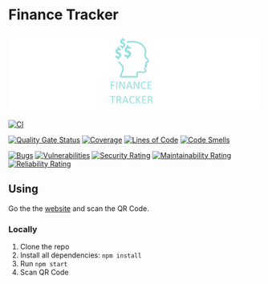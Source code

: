 # Finance Tracker

![FT](app/assets/readmeIcon.png)

[![CI](https://github.com/Raboro/finance-tracker/actions/workflows/ci.yml/badge.svg)](https://github.com/Raboro/finance-tracker/actions/workflows/ci.yml)

[![Quality Gate Status](https://sonarcloud.io/api/project_badges/measure?project=Raboro_finance-tracker&metric=alert_status)](https://sonarcloud.io/summary/new_code?id=Raboro_finance-tracker)
[![Coverage](https://sonarcloud.io/api/project_badges/measure?project=Raboro_finance-tracker&metric=coverage)](https://sonarcloud.io/summary/new_code?id=Raboro_finance-tracker)
[![Lines of Code](https://sonarcloud.io/api/project_badges/measure?project=Raboro_finance-tracker&metric=ncloc)](https://sonarcloud.io/summary/new_code?id=Raboro_finance-tracker)
[![Code Smells](https://sonarcloud.io/api/project_badges/measure?project=Raboro_finance-tracker&metric=code_smells)](https://sonarcloud.io/summary/new_code?id=Raboro_finance-tracker)

[![Bugs](https://sonarcloud.io/api/project_badges/measure?project=Raboro_finance-tracker&metric=bugs)](https://sonarcloud.io/summary/new_code?id=Raboro_finance-tracker)
[![Vulnerabilities](https://sonarcloud.io/api/project_badges/measure?project=Raboro_finance-tracker&metric=vulnerabilities)](https://sonarcloud.io/summary/new_code?id=Raboro_finance-tracker)
[![Security Rating](https://sonarcloud.io/api/project_badges/measure?project=Raboro_finance-tracker&metric=security_rating)](https://sonarcloud.io/summary/new_code?id=Raboro_finance-tracker)
[![Maintainability Rating](https://sonarcloud.io/api/project_badges/measure?project=Raboro_finance-tracker&metric=sqale_rating)](https://sonarcloud.io/summary/new_code?id=Raboro_finance-tracker)
[![Reliability Rating](https://sonarcloud.io/api/project_badges/measure?project=Raboro_finance-tracker&metric=reliability_rating)](https://sonarcloud.io/summary/new_code?id=Raboro_finance-tracker)


## Using

Go the the [website](https://expo.dev/@raboro/financetracker) and scan the QR Code.

### Locally
1. Clone the repo
2. Install all dependencies: ``npm install``
3. Run ``npm start`` 
4. Scan QR Code 
